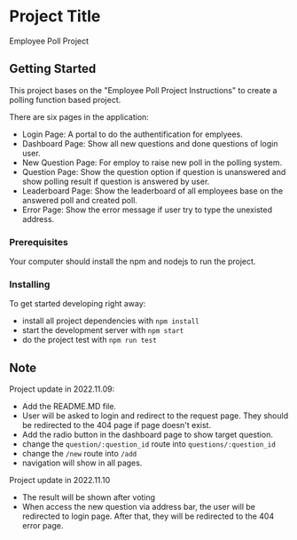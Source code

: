 
# Project Title

Employee Poll Project

## Getting Started

This project bases on the "Employee Poll Project Instructions" to create a polling function based project.

There are six pages in the application:

- Login Page: A portal to do the authentification for emplyees.
- Dashboard Page: Show all new questions and done questions of login user.
- New Question Page: For employ to raise new poll in the polling system.
- Question Page: Show the question option if question is unanswered and show polling result if question is answered by user.
- Leaderboard Page: Show the leaderboard of all employees base on the answered poll and created poll.
- Error Page: Show the error message if user try to type the unexisted address.

### Prerequisites

Your computer should install the npm and nodejs to run the project.

### Installing

To get started developing right away:

- install all project dependencies with `npm install`
- start the development server with `npm start`
- do the project test with `npm run test`

## Note

Project update in 2022.11.09:

- Add the README.MD file.
- User will be asked to login and redirect to the request page. They should be redirected to the 404 page if page doesn't exist.
- Add the radio button in the dashboard page to show target question.
- change the `question/:question_id` route into `questions/:question_id`
- change the `/new` route into `/add`
- navigation will show in all pages.

Project update in 2022.11.10

- The result will be shown after voting
- When access the new question via address bar, the user will be redirected to login page. After that, they will be redirected to the 404 error page.

